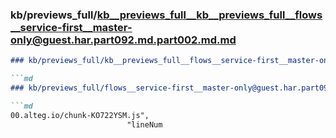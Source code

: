 ### kb/previews_full/kb__previews_full__kb__previews_full__flows__service-first__master-only@guest.har.part092.md.part002.md.md

```md
### kb/previews_full/kb__previews_full__flows__service-first__master-only@guest.har.part092.md.part002.md

```md
### kb/previews_full/flows__service-first__master-only@guest.har.part092.md (part 002)

```md
00.alteg.io/chunk-KO722YSM.js",
                          "lineNum
```

```

```

```
